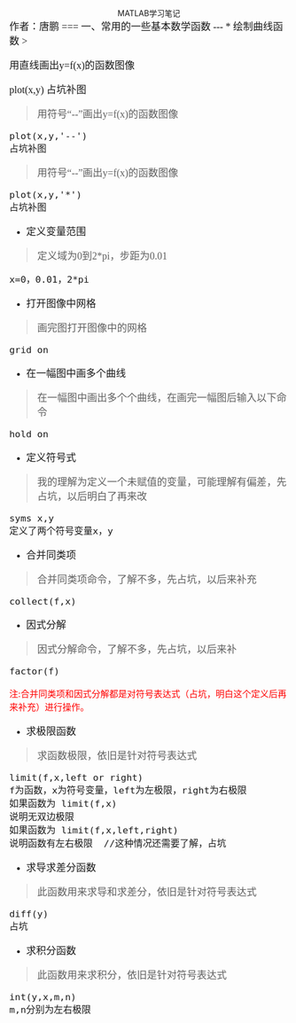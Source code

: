 <center>MATLAB学习笔记</center>
<font size=4 face="黑体">作者：唐鹏
===
一、常用的一些基本数学函数
---
* 绘制曲线函数
> <p align='left'>   用直线画出y=f(x)的函数图像</p> 
    plot(x,y) 
    占坑补图

>  <p align='left'>   用符号“--”画出y=f(x)的函数图像</p> 
    plot(x,y,'--')
    占坑补图
> <p align='left'>   用符号“--”画出y=f(x)的函数图像</p> 
    plot(x,y,'*')
    占坑补图
* 定义变量范围
> <p align='left'>  定义域为0到2*pi，步距为0.01</p> 
    x=0，0.01，2*pi
* 打开图像中网格
> <p align='left'>  画完图打开图像中的网格</p> 
    grid on
* 在一幅图中画多个曲线
> <p align='left'> 在一幅图中画出多个个曲线，在画完一幅图后输入以下命令</p> 
    hold on
* 定义符号式
> <p align='left'> 我的理解为定义一个未赋值的变量，可能理解有偏差，先占坑，以后明白了再来改</p> 
    syms x,y
    定义了两个符号变量x，y
* 合并同类项
> <p align='left'> 合并同类项命令，了解不多，先占坑，以后来补充</p> 
    collect(f,x)
* 因式分解
> <p align='left'>因式分解命令，了解不多，先占坑，以后来补</p>
    factor(f)
<font color=red size=3 face="黑体">注:合并同类项和因式分解都是对符号表达式（占坑，明白这个定义后再来补充）进行操作。</font>
* 求极限函数
><p align='left'>求函数极限，依旧是针对符号表达式</p>
    limit(f,x,left or right)
    f为函数，x为符号变量，left为左极限，right为右极限
    如果函数为 limit(f,x)
    说明无双边极限
    如果函数为 limit(f,x,left,right)
    说明函数有左右极限  //这种情况还需要了解，占坑
* 求导求差分函数
><p align='left'>此函数用来求导和求差分，依旧是针对符号表达式</p>
    diff(y)
    占坑
* 求积分函数
><p align='left'>此函数用来求积分，依旧是针对符号表达式</p>
    int(y,x,m,n)
    m,n分别为左右极限

